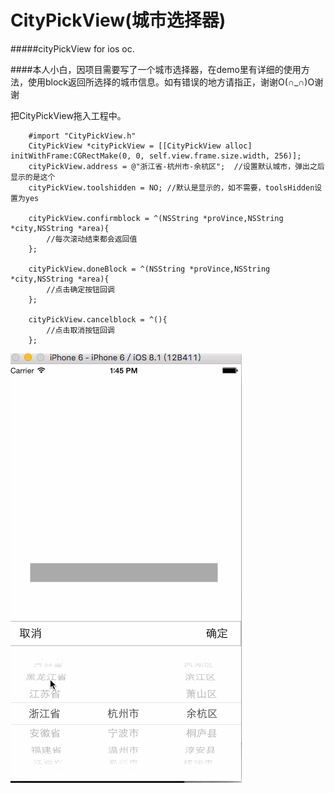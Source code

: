 # CityPickView(城市选择器)

#####cityPickView for ios oc.


####本人小白，因项目需要写了一个城市选择器，在demo里有详细的使用方法，使用block返回所选择的城市信息。如有错误的地方请指正，谢谢O(∩_∩)O谢谢

把CityPickView拖入工程中。


```
	#import "CityPickView.h"
    CityPickView *cityPickView = [[CityPickView alloc] initWithFrame:CGRectMake(0, 0, self.view.frame.size.width, 256)];
    cityPickView.address = @"浙江省-杭州市-余杭区";  //设置默认城市，弹出之后显示的是这个
    cityPickView.toolshidden = NO; //默认是显示的，如不需要，toolsHidden设置为yes
    
    cityPickView.confirmblock = ^(NSString *proVince,NSString *city,NSString *area){
		//每次滚动结束都会返回值
    };
    
    cityPickView.doneBlock = ^(NSString *proVince,NSString *city,NSString *area){
		//点击确定按钮回调
    };
  
    cityPickView.cancelblock = ^(){
	    //点击取消按钮回调
    };
```


![效果图](cityPickView.gif)